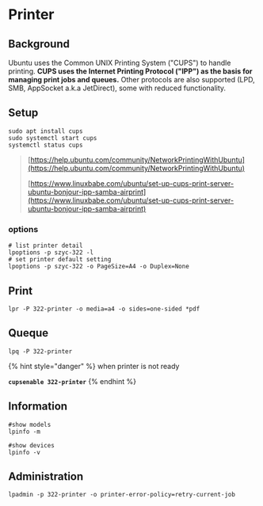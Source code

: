 # Printer

## Background&#x20;

Ubuntu uses the Common UNIX Printing System ("CUPS") to handle printing. **CUPS uses the Internet Printing Protocol ("IPP") as the basis for managing print jobs and queues.** Other protocols are also supported (LPD, SMB, AppSocket a.k.a JetDirect), some with reduced functionality.

## Setup

```
sudo apt install cups
sudo systemctl start cups
systemctl status cups
```

> [https://help.ubuntu.com/community/NetworkPrintingWithUbuntu](https://help.ubuntu.com/community/NetworkPrintingWithUbuntu)
>
> [https://www.linuxbabe.com/ubuntu/set-up-cups-print-server-ubuntu-bonjour-ipp-samba-airprint](https://www.linuxbabe.com/ubuntu/set-up-cups-print-server-ubuntu-bonjour-ipp-samba-airprint)

### options

```
# list printer detail
lpoptions -p szyc-322 -l
# set printer default setting
lpoptions -p szyc-322 -o PageSize=A4 -o Duplex=None
```

## Print

```
lpr -P 322-printer -o media=a4 -o sides=one-sided *pdf
```

## Queque

```
lpq -P 322-printer
```

{% hint style="danger" %}
when printer is not ready

**`cupsenable 322-printer`**
{% endhint %}

## Information

```
#show models
lpinfo -m

#show devices
lpinfo -v
```

## Administration

```
lpadmin -p 322-printer -o printer-error-policy=retry-current-job
```

